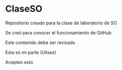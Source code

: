 # ClaseSO
Repositorio creado para la clase de laboratorio de SO

Se creó para conocer el funcionamiento de GitHub

Este contenido debe ser revisado

Esta es mi parte (Ulises)

Acepten esto
